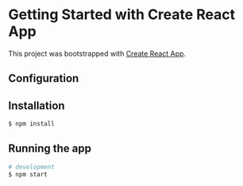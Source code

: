 # Getting Started with Create React App

This project was bootstrapped with [Create React App](https://github.com/facebook/create-react-app).

## Configuration

## Installation

```bash
$ npm install
```

## Running the app

```bash
# development
$ npm start
